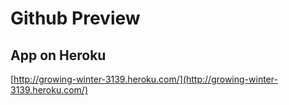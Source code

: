 # Github Preview

## App on Heroku
[http://growing-winter-3139.heroku.com/](http://growing-winter-3139.heroku.com/)
